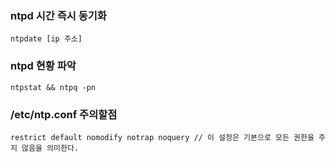 ### ntpd 시간 즉시 동기화

```
ntpdate [ip 주소]
```

### ntpd 현황 파악

```
ntpstat && ntpq -pn
```

### /etc/ntp.conf 주의할점

```
restrict default nomodify notrap noquery // 이 설정은 기본으로 모든 권한을 주지 않음을 의미한다. 
```
